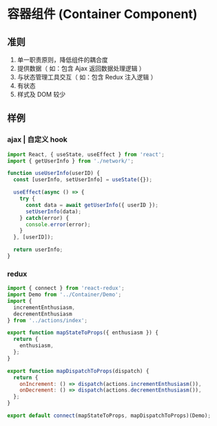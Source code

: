 # 容器组件 (Container Component)

## 准则

1. 单一职责原则，降低组件的耦合度
2. 提供数据（ 如：包含 Ajax 返回数据处理逻辑 ）
3. 与状态管理工具交互（ 如：包含 Redux 注入逻辑 ）
4. 有状态
5. 样式及 DOM 较少

## 样例

### ajax | 自定义 hook

```jsx
import React, { useState, useEffect } from 'react';
import { getUserInfo } from './network/';

function useUserInfo(userID) {
  const [userInfo, setUserInfo] = useState({});

  useEffect(async () => {
    try {
      const data = await getUserInfo({ userID });
      setUserInfo(data);
    } catch(error) {
      console.error(error);
    }
  }, [userID]);

  return userInfo;
}
```

### redux

```jsx
import { connect } from 'react-redux';
import Demo from '../Container/Demo';
import {
  incrementEnthusiasm,
  decrementEnthusiasm
} from '../actions/index';

export function mapStateToProps({ enthusiasm }) {
  return {
    enthusiasm,
  };
}

export function mapDispatchToProps(dispatch) {
  return {
    onIncrement: () => dispatch(actions.incrementEnthusiasm()),
    onDecrement: () => dispatch(actions.decrementEnthusiasm()),
  };
}

export default connect(mapStateToProps, mapDispatchToProps)(Demo);
```
